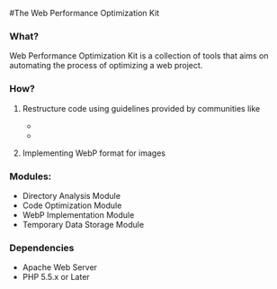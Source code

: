 #The Web Performance Optimization Kit

### What?
Web Performance Optimization Kit is a collection of tools that aims on automating the process of optimizing a web project.

### How?

1. Restructure code using guidelines provided by communities like 

    - [Google Developers Community]: https://developers.google.com/speed/docs/best-practices/rules_intro
    - [Yahoo Developers Community]: http://developer.yahoo.com/performance/rules.html

2. Implementing WebP format for images

### Modules:

- Directory Analysis Module
- Code Optimization Module
- WebP Implementation Module
- Temporary Data Storage Module

### Dependencies

- Apache Web Server
- PHP 5.5.x or Later